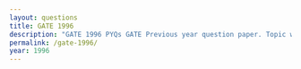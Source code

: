 ```yaml
---
layout: questions
title: GATE 1996
description: "GATE 1996 PYQs GATE Previous year question paper. Topic wise gate questions."
permalink: /gate-1996/
year: 1996
---
```


